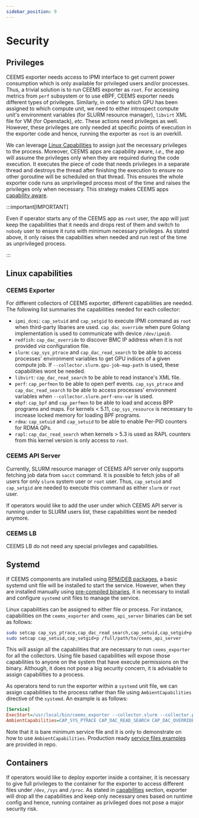 ```yaml
---
sidebar_position: 9
---
```


# Security

## Privileges

CEEMS exporter needs access to IPMI interface to get current power consumption which is
only available for privileged users and/or processes. Thus, a trivial
solution is to run CEEMS exporter as `root`. For accessing metrics from `perf` subsystem
or to use eBPF, CEEMS exporter needs different types of privileges. Similarly, in order to which GPU has been
assigned to which compute unit, we need to either introspect compute unit's
environment variables (for SLURM resource manager), `libvirt` XML file for VM (for Openstack),
_etc_. These actions need privileges as well. However, these privileges are only
needed at specific points of execution in the exporter code and hence, running the exporter
as `root` is an overkill.

We can leverage
[Linux Capabilities](https://man7.org/linux/man-pages/man7/capabilities.7.html) to
assign just the necessary privileges to the process. Moreover, CEEMS apps are
capability aware, _i.e.,_ the app will assume the privileges only when they are
required during the code execution. It executes the piece of code that needs
privileges in a separate thread and destroys the thread after finishing the
execution to ensure no other goroutine will be scheduled on that thread. This ensures
the whole exporter code runs as unprivileged process most of the time and raises the
privileges only when necessary. This strategy makes CEEMS apps
[capability aware](https://tbhaxor.com/understanding-linux-capabilities/).

:::important[IMPORTANT]

Even if operator starts any of the CEEMS app as `root` user, the app will just
keep the capabilities that it needs and drops rest of them and switch to
`nobody` user to ensure it runs with minimum necessary privileges. As stated
above, it only raises the capabilities when needed and run rest of the time
as unprivileged process.

:::

## Linux capabilities

### CEEMS Exporter

For different collectors of CEEMS exporter, different capabilities are needed. The
following list summaries the capabilities needed for each collector:

- `ipmi_dcmi`: `cap_setuid` and `cap_setgid` to execute IPMI command as `root` when third-party
libaries are used. `cap_dac_override` when pure Golang implementation is used to communicate
with device `/dev/ipmi0`.
- `redfish`: `cap_dac_override` to discover BMC IP address when it is not provided _via_ configuration
file.
- `slurm`: `cap_sys_ptrace` and `cap_dac_read_search` to be able to access processes'
environment variables to get GPU indices of a given compute job. If `--collector.slurm.gpu-job-map-path`
is used, these capabilities wont be needed.
- `libvirt`: `cap_dac_read_search` to be able to read instance's XML file.
- `perf`: `cap_perfmon` to be able to open perf events. `cap_sys_ptrace` and `cap_dac_read_search`
to be able to access processes' environment variables when `--collector.slurm.perf-env-var` is
used.
- `ebpf`: `cap_bpf` and `cap_perfmon` to be able to load and access BPP programs and maps. For
kernels < 5.11, `cap_sys_resource` is necessary to increase locked memory for loading BPF
programs.
- `rdma`: `cap_setuid` and `cap_setuid` to be able to enable Per-PID counters for RDMA QPs.
- `rapl`: `cap_dac_read_search` when kernels > 5.3 is used as RAPL counters from this kernel
version is only access to `root`.

### CEEMS API Server

Currently, SLURM resource manager of CEEMS API server only supports fetching job data from
`sacct` command. It is possible to fetch jobs of all users for only `slurm` system user
or `root` user. Thus, `cap_setuid` and `cap_setgid` are needed to execute this command
as either `slurm` or `root` user.

If operators would like to add the user under which CEEMS API server is running under to
SLURM users list, these capabilities wont be needed anymore.

### CEEMS LB

CEEMS LB do not need any special privileges and capabilities.

## Systemd

If CEEMS components are installed using [RPM/DEB packages](../installation/os-packages.md), a basic
systemd unit file will be installed to start the service. However, when they are
installed manually using [pre-compiled binaries](../installation/pre-compiled-binaries.md), it is
necessary to install and configure `systemd` unit files to manage the service.

Linux capabilities can be assigned to either file or process. For instance, capabilities
on the `ceems_exporter` and `ceems_api_server` binaries can be set as follows:

```bash
sudo setcap cap_sys_ptrace,cap_dac_read_search,cap_setuid,cap_setgid+p /full/path/to/ceems_exporter
sudo setcap cap_setuid,cap_setgid+p /full/path/to/ceems_api_server
```

This will assign all the capabilities that are necessary to run `ceems_exporter`
for all the collectors. Using file based capabilities will
expose those capabilities to anyone on the system that have execute permissions on the
binary. Although, it does not pose a big security concern, it is advisable to assign
capabilities to a process.

As operators tend to run the exporter within a `systemd` unit file, we can assign
capabilities to the process rather than file using `AmbientCapabilities`
directive of the `systemd`. An example is as follows:

```ini
[Service]
ExecStart=/usr/local/bin/ceems_exporter --collector.slurm --collector.perf.hardware-events --collector.ebpf.io-metrics --collector.ipmi_dcmi --collector.ipmi_dcmi.force-native-mode
AmbientCapabilities=CAP_SYS_PTRACE CAP_DAC_READ_SEARCH CAP_DAC_OVERRIDE CAP_PERFMON CAP_BPF CAP_SYS_RESOURCE
```

Note that it is bare minimum service file and it is only to demonstrate on how to use
`AmbientCapabilities`. Production ready [service files examples]((https://github.com/mahendrapaipuri/ceems/tree/main/build/package))
are provided in repo.

## Containers

If operators would like to deploy exporter inside a container, it is necessary to give
full privileges to the container for the exporter to access different files under
`/dev`, `/sys` and `/proc`. As stated in [capabilities](#linux-capabilities) section,
exporter will drop all the capabilities and keep only necessary ones based on
runtime config and hence, running container as privileged does not pose a major
security risk.
